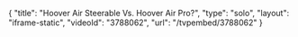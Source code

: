 {
    "title": "Hoover Air Steerable Vs. Hoover Air Pro?",
    "type": "solo",
    "layout": "iframe-static",
    "videoId": "3788062",
    "url": "\/tvpembed\/3788062"
}